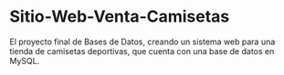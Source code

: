 # Sitio-Web-Venta-Camisetas
El proyecto final de Bases de Datos, creando un sistema web para una tienda de camisetas deportivas, que cuenta con una base de datos en MySQL.

